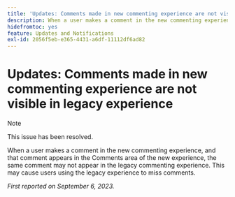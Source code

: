 ```yaml
---
title: 'Updates: Comments made in new commenting experience are not visible in legacy experience'
description: When a user makes a comment in the new commenting experience, and that comment appears in the Comments area of the new experience, the same comment may not appear in the legacy commenting experience. This may cause users using the legacy experience to miss comments.
hidefromtoc: yes
feature: Updates and Notifications
exl-id: 2056f5eb-e365-4431-a6df-11112df6ad82
---
```

# Updates: Comments made in new commenting experience are not visible in legacy experience

>[!NOTE]
>
>This issue has been resolved.

When a user makes a comment in the new commenting experience, and that comment appears in the Comments area of the new experience, the same comment may not appear in the legacy commenting experience. This may cause users using the legacy experience to miss comments.

_First reported on September 6, 2023._
